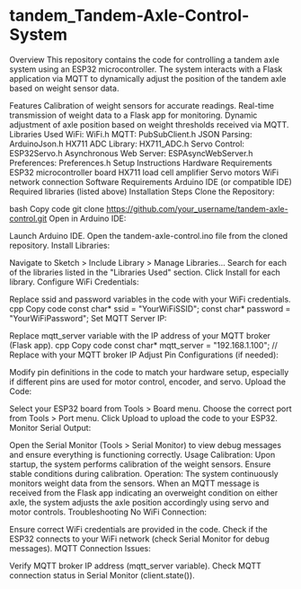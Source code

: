 # tandem_Tandem-Axle-Control-System
Overview
This repository contains the code for controlling a tandem axle system using an ESP32 microcontroller. The system interacts with a Flask application via MQTT to dynamically adjust the position of the tandem axle based on weight sensor data.

Features
Calibration of weight sensors for accurate readings.
Real-time transmission of weight data to a Flask app for monitoring.
Dynamic adjustment of axle position based on weight thresholds received via MQTT.
Libraries Used
WiFi: WiFi.h
MQTT: PubSubClient.h
JSON Parsing: ArduinoJson.h
HX711 ADC Library: HX711_ADC.h
Servo Control: ESP32Servo.h
Asynchronous Web Server: ESPAsyncWebServer.h
Preferences: Preferences.h
Setup Instructions
Hardware Requirements
ESP32 microcontroller board
HX711 load cell amplifier
Servo motors
WiFi network connection
Software Requirements
Arduino IDE (or compatible IDE)
Required libraries (listed above)
Installation Steps
Clone the Repository:

bash
Copy code
git clone https://github.com/your_username/tandem-axle-control.git
Open in Arduino IDE:

Launch Arduino IDE.
Open the tandem-axle-control.ino file from the cloned repository.
Install Libraries:

Navigate to Sketch > Include Library > Manage Libraries...
Search for each of the libraries listed in the "Libraries Used" section.
Click Install for each library.
Configure WiFi Credentials:

Replace ssid and password variables in the code with your WiFi credentials.
cpp
Copy code
const char* ssid = "YourWiFiSSID";
const char* password = "YourWiFiPassword";
Set MQTT Server IP:

Replace mqtt_server variable with the IP address of your MQTT broker (Flask app).
cpp
Copy code
const char* mqtt_server = "192.168.1.100";  // Replace with your MQTT broker IP
Adjust Pin Configurations (if needed):

Modify pin definitions in the code to match your hardware setup, especially if different pins are used for motor control, encoder, and servo.
Upload the Code:

Select your ESP32 board from Tools > Board menu.
Choose the correct port from Tools > Port menu.
Click Upload to upload the code to your ESP32.
Monitor Serial Output:

Open the Serial Monitor (Tools > Serial Monitor) to view debug messages and ensure everything is functioning correctly.
Usage
Calibration:
Upon startup, the system performs calibration of the weight sensors. Ensure stable conditions during calibration.
Operation:
The system continuously monitors weight data from the sensors.
When an MQTT message is received from the Flask app indicating an overweight condition on either axle, the system adjusts the axle position accordingly using servo and motor controls.
Troubleshooting
No WiFi Connection:

Ensure correct WiFi credentials are provided in the code.
Check if the ESP32 connects to your WiFi network (check Serial Monitor for debug messages).
MQTT Connection Issues:

Verify MQTT broker IP address (mqtt_server variable).
Check MQTT connection status in Serial Monitor (client.state()).
